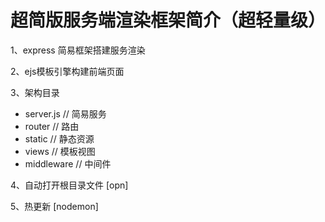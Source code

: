 # 超简版服务端渲染框架简介（超轻量级）
1、express 简易框架搭建服务渲染

2、ejs模板引擎构建前端页面

3、架构目录

  +  server.js // 简易服务
  +  router // 路由
  +  static // 静态资源
  +  views //  模板视图
  +  middleware // 中间件

4、自动打开根目录文件 [opn]

5、热更新 [nodemon]
